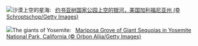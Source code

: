 ![](https://www.bing.com/th?id=OHR.JTNPMilkyWay_ZH-CN9128830420_UHD.jpg&w=1000)沙漠上空的星海:&nbsp;&ensp;[约书亚树国家公园上空的银河，美国加利福尼亚州 (© Schroptschop/Getty Images)](https://www.bing.com/th?id=OHR.JTNPMilkyWay_ZH-CN9128830420_UHD.jpg)
<br><br/>
![](https://www.bing.com/th?id=OHR.MariposaGrove_EN-US0790407793_UHD.jpg&w=1000)The giants of Yosemite:&nbsp;&ensp;[Mariposa Grove of Giant Sequoias in Yosemite National Park, California (© Orbon Alija/Getty Images)](https://www.bing.com/th?id=OHR.MariposaGrove_EN-US0790407793_UHD.jpg)
<br><br/>
